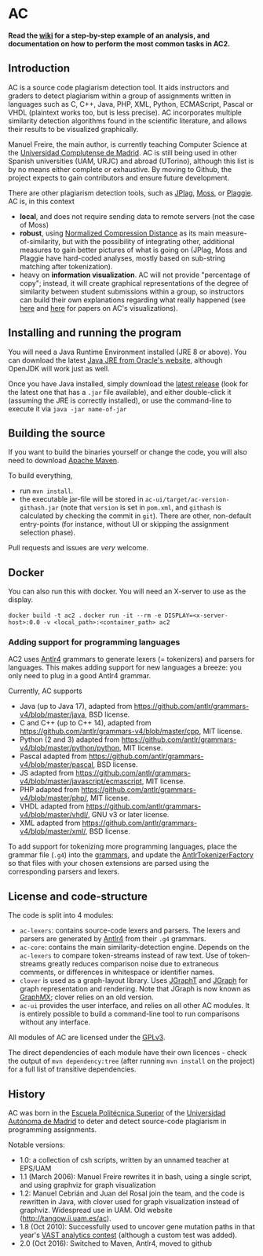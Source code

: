# AC

**Read the [wiki](https://github.com/manuel-freire/ac2/wiki) for a step-by-step example of an analysis, and documentation on how to perform the most common tasks in AC2.**

## Introduction

AC is a source code plagiarism detection tool.
It aids instructors and graders to detect plagiarism within a group of assignments
written in languages such as C, C++, Java, PHP, XML, Python, ECMAScript, Pascal or VHDL 
(plaintext works too, but is less precise).
AC incorporates multiple similarity detection algorithms found in the scientific
literature, and allows their results to be visualized graphically.

Manuel Freire, the main author, is currently teaching Computer Science at the [Universidad Complutense de Madrid](http://informatica.ucm.es/). AC is still being used in other Spanish universities (UAM, URJC) and abroad (UTorino), 
although this list is by no means either complete or exhaustive. By moving to Github, the project expects to gain contributors and ensure future development.

There are other plagiarism detection tools, such as [JPlag](https://github.com/jplag/jplag), [Moss](https://theory.stanford.edu/~aiken/moss/), or [Plaggie](https://www.cs.hut.fi/Software/Plaggie/). AC is, in this context
* **local**, and does not require sending data to remote servers (not the case of Moss)
* **robust**, using [Normalized Compression Distance](https://en.wikipedia.org/wiki/Normalized_compression_distance) as its main measure-of-similarity, but with the possibility of integrating other, additional measures to gain better pictures of what is going on (JPlag, Moss and Plaggie have hard-coded analyses, mostly based on sub-string matching after tokenization).
* heavy on **information visualization**. AC will not provide "percentage of copy"; instead, it will create graphical representations of the degree of similarity between student submissions within a group, so instructors can build their own explanations regarding what really happened (see [here](http://doi.acm.org/10.1145/1385569.1385644) and [here](http://dx.doi.org/10.1109/VAST.2010.5652834) for papers on AC's visualizations).

## Installing and running the program

You will need a Java Runtime Environment installed (JRE 8 or above).
You can download the latest [Java JRE from Oracle's website](https://java.com/en/download/),
although OpenJDK will work just as well.

Once you have Java installed, simply download the [latest release](https://github.com/manuel-freire/ac2/releases/) 
(look for the latest one that has a `.jar` file available), and either double-click it 
(assuming the JRE is correctly installed), or use the command-line to execute it via `java -jar name-of-jar`

## Building the source

If you want to build the binaries yourself or change the code, you will also need
to download [Apache Maven](https://maven.apache.org/download.cgi).

To build everything, 
* run `mvn install`. 
* the executable jar-file will be stored in `ac-ui/target/ac-version-githash.jar` 
(note that `version` is set in `pom.xml`, and `githash` is calculated by checking the commit in `git`). 
There are other, non-default entry-points (for instance, without UI or skipping the assignment selection phase).

Pull requests and issues are *very* welcome.

## Docker

You can also run this with docker. You will need an X-server to use as the display.

`docker build -t ac2 .`
`docker run -it --rm -e DISPLAY=<x-server-host>:0.0 -v <local_path>:<container_path> ac2`

### Adding support for programming languages

AC2 uses [Antlr4](https://github.com/antlr/antlr4) grammars to generate lexers (= tokenizers) and parsers for languages. This makes adding support for new languages a breeze: you only need to plug in a good Antlr4 grammar.

Currently, AC supports
* Java (up to Java 17),
adapted from https://github.com/antlr/grammars-v4/blob/master/java, BSD license.
* C and C++ (up to C++ 14),
adapted from https://github.com/antlr/grammars-v4/blob/master/cpp, MIT license.
* Python (2 and 3)
adapted from https://github.com/antlr/grammars-v4/blob/master/python/python, MIT license.
* Pascal
adapted from https://github.com/antlr/grammars-v4/blob/master/pascal, BSD license.
* JS
adapted from https://github.com/antlr/grammars-v4/blob/master/javascript/ecmascript, MIT license.
* PHP
adapted from https://github.com/antlr/grammars-v4/blob/master/php/,  MIT license.
* VHDL
adapted from https://github.com/antlr/grammars-v4/blob/master/vhdl/, GNU v3 or later license.
* XML
adapted from https://github.com/antlr/grammars-v4/blob/master/xml/, BSD license.

To add support for tokenizing more programming languages, place the grammar file (`.g4`) into
the [grammars](https://github.com/manuel-freire/ac2/blob/ac-lexers/src/main/antlr4/es/ucm/fdi/ac/lexers), and update the [AntlrTokenizerFactory](https://github.com/manuel-freire/ac2/blob/ac-lexers/src/main/java/es/ucm/fdi/ac/parser/AntlrTokenizerFactory.java#L41) so that files with your chosen extensions are parsed using the corresponding parsers and lexers.

## License and code-structure

The code is split into 4 modules:
 * `ac-lexers`: contains source-code lexers and parsers. The lexers and parsers are generated by [Antlr4](https://github.com/antlr/antlr4) from their `.g4` grammars.
 * `ac-core`: contains the main similarity-detection engine. Depends on the `ac-lexers` to compare token-streams instead of raw text. Use of token-streams greatly reduces comparison noise due to extraneous comments, or differences in whitespace or identifier names.
 * `clover` is used as a graph-layout library. Uses [JGraphT](https://github.com/jgrapht/jgrapht) and [JGraph](https://github.com/jgraph/legacy-jgraph5) for graph representation and rendering.
Note that JGraph is now known as [GraphMX](https://www.jgraph.com/); clover relies on an old version.
 * `ac-ui` provides the user interface, and relies on all other AC modules. It is entirely possible to build a command-line
tool to run comparisons without any interface.

All modules of AC are licensed under the [GPLv3](https://www.gnu.org/licenses/gpl-3.0.en.html).

The direct dependencies of each module have their own licences - check the output of `mvn dependency:tree` (after running `mvn install` on the project) for a full list of transitive dependencies.

## History

AC was born in the [Escuela Politécnica Superior](http://www.uam.es/ss/Satellite/EscuelaPolitecnica/es/home.htm) 
of the [Universidad Autónoma de Madrid](http://www.uam.es/ss/Satellite/es/home/) to deter and detect source-code plagiarism in programming assignments.

Notable versions:
  * 1.0: a collection of csh scripts, written by an unnamed teacher at EPS/UAM
  * 1.1 (March 2006): Manuel Freire rewrites it in bash, using a single script,
  and using graphviz for graph visualization
  * 1.2: Manuel Cebrián and Juan del Rosal join the team, and the code is rewritten
  in Java, with clover used for graph visualization instead of graphviz. Widespread
  use in UAM. Old website (http://tangow.ii.uam.es/ac).
  * 1.8 (Oct 2010): Successfully used to uncover gene mutation paths in that year's [VAST
  analytics contest](http://dx.doi.org/10.1109/VAST.2010.5652834) (although a custom test was added).
  * 2.0 (Oct 2016): Switched to Maven, Antlr4, moved to github
